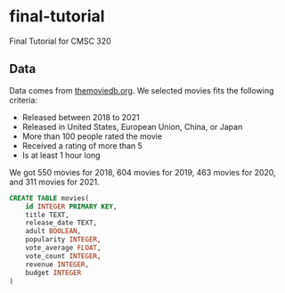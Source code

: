 # final-tutorial

Final Tutorial for CMSC 320

## Data

Data comes from [themoviedb.org](https://themoviedb.org). We selected movies fits the following criteria:

- Released between 2018 to 2021
- Released in United States, European Union, China, or Japan
- More than 100 people rated the movie
- Received a rating of more than 5
- Is at least 1 hour long

We got 550 movies for 2018, 604 movies for 2019, 463 movies for 2020, and 311 movies for 2021.

```sql
CREATE TABLE movies(
    id INTEGER PRIMARY KEY,
    title TEXT,
    release_date TEXT,
    adult BOOLEAN,
    popularity INTEGER,
    vote_average FLOAT,
    vote_count INTEGER,
    revenue INTEGER,
    budget INTEGER
)
```
